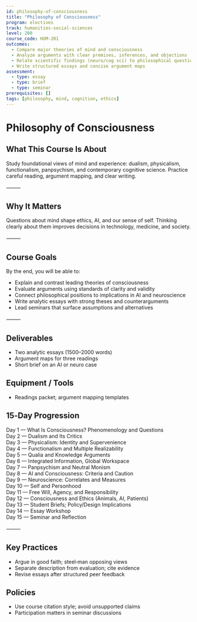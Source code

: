 ```yaml
---
id: philosophy-of-consciousness
title: "Philosophy of Consciousness"
program: electives
track: humanities-social-sciences
level: 200
course_code: HUM-201
outcomes:
  - Compare major theories of mind and consciousness
  - Analyze arguments with clear premises, inferences, and objections
  - Relate scientific findings (neuro/cog sci) to philosophical questions
  - Write structured essays and concise argument maps
assessment:
  - type: essay
  - type: brief
  - type: seminar
prerequisites: []
tags: [philosophy, mind, cognition, ethics]
---
```


# Philosophy of Consciousness

## What This Course Is About
Study foundational views of mind and experience: dualism, physicalism, functionalism, panpsychism, and contemporary cognitive science. Practice careful reading, argument mapping, and clear writing.

⸻

## Why It Matters
Questions about mind shape ethics, AI, and our sense of self. Thinking clearly about them improves decisions in technology, medicine, and society.

⸻

## Course Goals
By the end, you will be able to:
- Explain and contrast leading theories of consciousness
- Evaluate arguments using standards of clarity and validity
- Connect philosophical positions to implications in AI and neuroscience
- Write analytic essays with strong theses and counterarguments
- Lead seminars that surface assumptions and alternatives

⸻

## Deliverables
- Two analytic essays (1500–2000 words)
- Argument maps for three readings
- Short brief on an AI or neuro case

## Equipment / Tools
- Readings packet; argument mapping templates

## 15‑Day Progression
Day 1 — What Is Consciousness? Phenomenology and Questions  
Day 2 — Dualism and Its Critics  
Day 3 — Physicalism: Identity and Supervenience  
Day 4 — Functionalism and Multiple Realizability  
Day 5 — Qualia and Knowledge Arguments  
Day 6 — Integrated Information, Global Workspace  
Day 7 — Panpsychism and Neutral Monism  
Day 8 — AI and Consciousness: Criteria and Caution  
Day 9 — Neuroscience: Correlates and Measures  
Day 10 — Self and Personhood  
Day 11 — Free Will, Agency, and Responsibility  
Day 12 — Consciousness and Ethics (Animals, AI, Patients)  
Day 13 — Student Briefs; Policy/Design Implications  
Day 14 — Essay Workshop  
Day 15 — Seminar and Reflection  

⸻

## Key Practices
- Argue in good faith; steel‑man opposing views
- Separate description from evaluation; cite evidence
- Revise essays after structured peer feedback

## Policies
- Use course citation style; avoid unsupported claims
- Participation matters in seminar discussions


